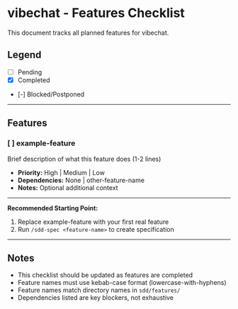 # vibechat - Features Checklist

This document tracks all planned features for vibechat.

## Legend
- [ ] Pending
- [x] Completed
- [-] Blocked/Postponed

---

## Features

### [ ] example-feature
Brief description of what this feature does (1-2 lines)
- **Priority:** High | Medium | Low
- **Dependencies:** None | other-feature-name
- **Notes:** Optional additional context

---

**Recommended Starting Point:**
1. Replace example-feature with your first real feature
2. Run `/sdd-spec <feature-name>` to create specification

---

## Notes

- This checklist should be updated as features are completed
- Feature names must use kebab-case format (lowercase-with-hyphens)
- Feature names match directory names in `sdd/features/`
- Dependencies listed are key blockers, not exhaustive
